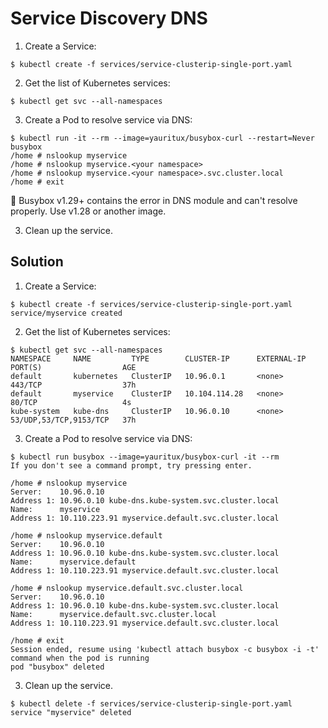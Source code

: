 
# Service Discovery DNS

1. Create a Service:

```console
$ kubectl create -f services/service-clusterip-single-port.yaml
```

2. Get the list of Kubernetes services:

```console
$ kubectl get svc --all-namespaces
```

3. Create a Pod to resolve service via DNS:

```console
$ kubectl run -it --rm --image=yauritux/busybox-curl --restart=Never busybox
/home # nslookup myservice
/home # nslookup myservice.<your namespace>
/home # nslookup myservice.<your namespace>.svc.cluster.local
/home # exit
```

🧨 Busybox v1.29+ contains the error in DNS module and can't resolve properly. Use v1.28 or another image.

3. Clean up the service.

## Solution


1. Create a Service:

```console
$ kubectl create -f services/service-clusterip-single-port.yaml
service/myservice created
```

2. Get the list of Kubernetes services:

```console
$ kubectl get svc --all-namespaces
NAMESPACE     NAME         TYPE        CLUSTER-IP      EXTERNAL-IP   PORT(S)                  AGE
default       kubernetes   ClusterIP   10.96.0.1       <none>        443/TCP                  37h
default       myservice    ClusterIP   10.104.114.28   <none>        80/TCP                   4s
kube-system   kube-dns     ClusterIP   10.96.0.10      <none>        53/UDP,53/TCP,9153/TCP   37h
```

3. Create a Pod to resolve service via DNS:

```console
$ kubectl run busybox --image=yauritux/busybox-curl -it --rm
If you don't see a command prompt, try pressing enter.

/home # nslookup myservice
Server:    10.96.0.10
Address 1: 10.96.0.10 kube-dns.kube-system.svc.cluster.local
Name:      myservice
Address 1: 10.110.223.91 myservice.default.svc.cluster.local

/home # nslookup myservice.default
Server:    10.96.0.10
Address 1: 10.96.0.10 kube-dns.kube-system.svc.cluster.local
Name:      myservice.default
Address 1: 10.110.223.91 myservice.default.svc.cluster.local

/home # nslookup myservice.default.svc.cluster.local
Server:    10.96.0.10
Address 1: 10.96.0.10 kube-dns.kube-system.svc.cluster.local
Name:      myservice.default.svc.cluster.local
Address 1: 10.110.223.91 myservice.default.svc.cluster.local

/home # exit
Session ended, resume using 'kubectl attach busybox -c busybox -i -t' command when the pod is running
pod "busybox" deleted
```

3. Clean up the service.

```console
$ kubectl delete -f services/service-clusterip-single-port.yaml
service "myservice" deleted
```
